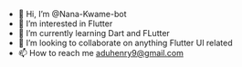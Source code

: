- 👋 Hi, I’m @Nana-Kwame-bot
- 👀 I’m interested in Flutter
- 🌱 I’m currently learning Dart and FLutter
- 💞️ I’m looking to collaborate on anything Flutter UI related
- 📫 How to reach me aduhenry9@gmail.com

<!---
Nana-Kwame-bot/Nana-Kwame-bot is a ✨ special ✨ repository because its `README.md` (this file) appears on your GitHub profile.
You can click the Preview link to take a look at your changes.
--->
